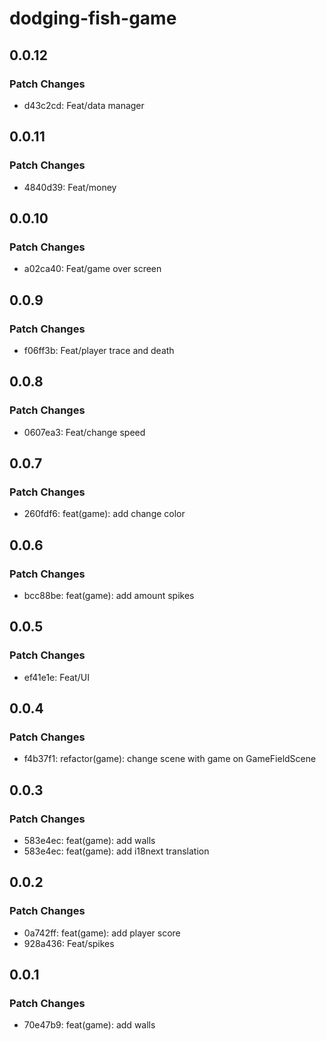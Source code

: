 # dodging-fish-game

## 0.0.12

### Patch Changes

- d43c2cd: Feat/data manager

## 0.0.11

### Patch Changes

- 4840d39: Feat/money

## 0.0.10

### Patch Changes

- a02ca40: Feat/game over screen

## 0.0.9

### Patch Changes

- f06ff3b: Feat/player trace and death

## 0.0.8

### Patch Changes

- 0607ea3: Feat/change speed

## 0.0.7

### Patch Changes

- 260fdf6: feat(game): add change color

## 0.0.6

### Patch Changes

- bcc88be: feat(game): add amount spikes

## 0.0.5

### Patch Changes

- ef41e1e: Feat/UI

## 0.0.4

### Patch Changes

- f4b37f1: refactor(game): change scene with game on GameFieldScene

## 0.0.3

### Patch Changes

- 583e4ec: feat(game): add walls
- 583e4ec: feat(game): add i18next translation

## 0.0.2

### Patch Changes

- 0a742ff: feat(game): add player score
- 928a436: Feat/spikes

## 0.0.1

### Patch Changes

- 70e47b9: feat(game): add walls

